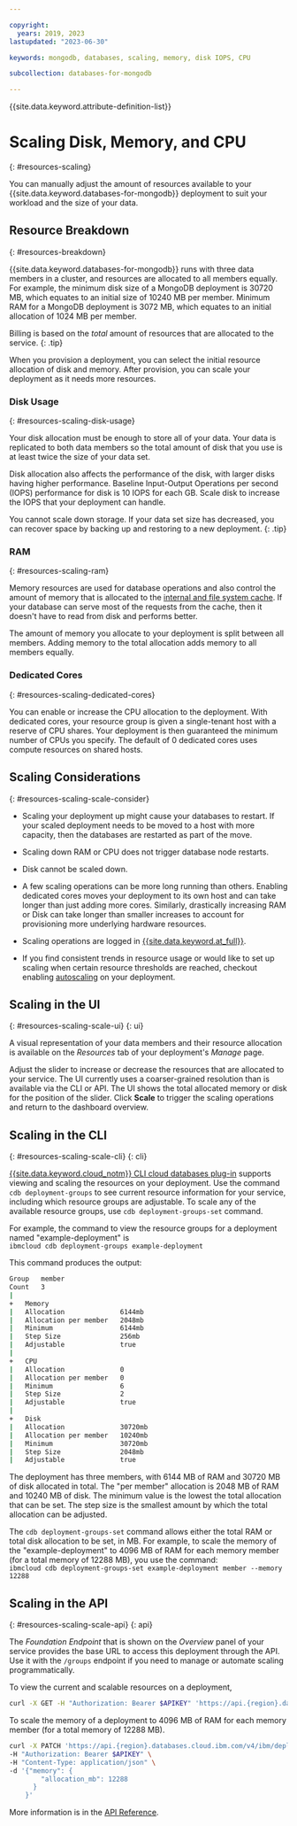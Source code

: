 ```yaml
---

copyright:
  years: 2019, 2023
lastupdated: "2023-06-30"

keywords: mongodb, databases, scaling, memory, disk IOPS, CPU

subcollection: databases-for-mongodb

---
```


{{site.data.keyword.attribute-definition-list}}

# Scaling Disk, Memory, and CPU
{: #resources-scaling}

You can manually adjust the amount of resources available to your {{site.data.keyword.databases-for-mongodb}} deployment to suit your workload and the size of your data.

## Resource Breakdown
{: #resources-breakdown}

{{site.data.keyword.databases-for-mongodb}} runs with three data members in a cluster, and resources are allocated to all members equally. For example, the minimum disk size of a MongoDB deployment is 30720 MB, which equates to an initial size of 10240 MB per member. Minimum RAM for a MongoDB deployment is 3072 MB, which equates to an initial allocation of 1024 MB per member.

Billing is based on the _total_ amount of resources that are allocated to the service.
{: .tip}

When you provision a deployment, you can select the initial resource allocation of disk and memory. After provision, you can scale your deployment as it needs more resources.

### Disk Usage
{: #resources-scaling-disk-usage}

Your disk allocation must be enough to store all of your data. Your data is replicated to both data members so the total amount of disk that you use is at least twice the size of your data set. 

Disk allocation also affects the performance of the disk, with larger disks having higher performance. Baseline Input-Output Operations per second (IOPS) performance for disk is 10 IOPS for each GB. Scale disk to increase the IOPS that your deployment can handle.
 
You cannot scale down storage. If your data set size has decreased, you can recover space by backing up and restoring to a new deployment.
{: .tip} 

### RAM
{: #resources-scaling-ram}

Memory resources are used for database operations and also control the amount of memory that is allocated to the [internal and file system cache](/docs/databases-for-mongodb?topic=databases-for-mongodb-high-availability). If your database can serve most of the requests from the cache, then it doesn't have to read from disk and performs better. 

The amount of memory you allocate to your deployment is split between all members. Adding memory to the total allocation adds memory to all members equally.

### Dedicated Cores
{: #resources-scaling-dedicated-cores}

You can enable or increase the CPU allocation to the deployment. With dedicated cores, your resource group is given a single-tenant host with a reserve of CPU shares. Your deployment is then guaranteed the minimum number of CPUs you specify. The default of 0 dedicated cores uses compute resources on shared hosts.

## Scaling Considerations
{: #resources-scaling-scale-consider}

- Scaling your deployment up might cause your databases to restart. If your scaled deployment needs to be moved to a host with more capacity, then the databases are restarted as part of the move.

- Scaling down RAM or CPU does not trigger database node restarts.

- Disk cannot be scaled down.

- A few scaling operations can be more long running than others. Enabling dedicated cores moves your deployment to its own host and can take longer than just adding more cores. Similarly, drastically increasing RAM or Disk can take longer than smaller increases to account for provisioning more underlying hardware resources.

- Scaling operations are logged in [{{site.data.keyword.at_full}}](/docs/databases-for-mongodb?topic=databases-for-mongodb-activity-tracker).

- If you find consistent trends in resource usage or would like to set up scaling when certain resource thresholds are reached, checkout enabling [autoscaling](/docs/databases-for-mongodb?topic=databases-for-mongodb-autoscaling) on your deployment.

## Scaling in the UI
{: #resources-scaling-scale-ui}
{: ui}

A visual representation of your data members and their resource allocation is available on the _Resources_ tab of your deployment's _Manage_ page. 

Adjust the slider to increase or decrease the resources that are allocated to your service. The UI currently uses a coarser-grained resolution than is available via the CLI or API. The UI shows the total allocated memory or disk for the position of the slider. Click **Scale** to trigger the scaling operations and return to the dashboard overview. 

## Scaling in the CLI 
{: #resources-scaling-scale-cli}
{: cli}

[{{site.data.keyword.cloud_notm}} CLI cloud databases plug-in](/docs/databases-cli-plugin?topic=databases-cli-plugin-cdb-reference) supports viewing and scaling the resources on your deployment. Use the command `cdb deployment-groups` to see current resource information for your service, including which resource groups are adjustable. To scale any of the available resource groups, use `cdb deployment-groups-set` command. 

For example, the command to view the resource groups for a deployment named "example-deployment" is  
`ibmcloud cdb deployment-groups example-deployment`

This command produces the output:

```sh
Group   member
Count   3
|
+   Memory
|   Allocation              6144mb
|   Allocation per member   2048mb
|   Minimum                 6144mb
|   Step Size               256mb
|   Adjustable              true
|
+   CPU
|   Allocation              0
|   Allocation per member   0
|   Minimum                 6
|   Step Size               2
|   Adjustable              true
|
+   Disk
|   Allocation              30720mb
|   Allocation per member   10240mb
|   Minimum                 30720mb
|   Step Size               2048mb
|   Adjustable              true
```

The deployment has three members, with 6144 MB of RAM and 30720 MB of disk allocated in total. The "per member" allocation is 2048 MB of RAM and 10240 MB of disk. The minimum value is the lowest the total allocation that can be set. The step size is the smallest amount by which the total allocation can be adjusted.

The `cdb deployment-groups-set` command allows either the total RAM or total disk allocation to be set, in MB. For example, to scale the memory of the "example-deployment" to 4096 MB of RAM for each memory member (for a total memory of 12288 MB), you use the command:  
`ibmcloud cdb deployment-groups-set example-deployment member --memory 12288`

## Scaling in the API
{: #resources-scaling-scale-api}
{: api}

The _Foundation Endpoint_ that is shown on the _Overview_ panel of your service provides the base URL to access this deployment through the API. Use it with the `/groups` endpoint if you need to manage or automate scaling programmatically.

To view the current and scalable resources on a deployment,
```sh
curl -X GET -H "Authorization: Bearer $APIKEY" 'https://api.{region}.databases.cloud.ibm.com/v4/ibm/deployments/{id}/groups'
```

To scale the memory of a deployment to 4096 MB of RAM for each memory member (for a total memory of 12288 MB).
```sh
curl -X PATCH 'https://api.{region}.databases.cloud.ibm.com/v4/ibm/deployments/{id}/groups/member' \
-H "Authorization: Bearer $APIKEY" \
-H "Content-Type: application/json" \
-d '{"memory": {
        "allocation_mb": 12288
      }
    }'
```

More information is in the [API Reference](https://cloud.ibm.com/apidocs/cloud-databases-api/cloud-databases-api-v5#listdeploymentscalinggroups).
